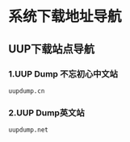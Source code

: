 # 系统下载地址导航

## UUP下载站点导航

### 1.UUP Dump 不忘初心中文站

    uupdump.cn

### 2.UUP Dump英文站

    uupdump.net
